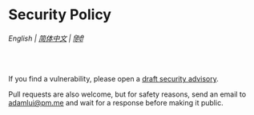 # Security Policy

###### English | [简体中文](zh-cn/SECURITY.md) | [हिंदी](hi/SECURITY.md)

<br>

If you find a vulnerability, please open a [draft security advisory](https://github.com/adamlui/chatgpt-infinity/security/advisories/new).

Pull requests are also welcome, but for safety reasons, send an email to adamlui@pm.me and wait for a response before making it public.
